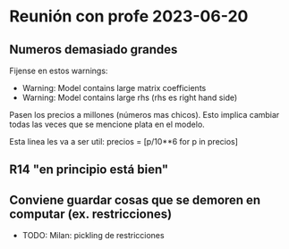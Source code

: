 
# Reunión con profe 2023-06-20
## Numeros demasiado grandes
Fijense en estos warnings:
- Warning: Model contains large matrix coefficients
- Warning: Model contains large rhs (rhs es right hand side)

Pasen los precios a millones (números mas chicos).
Esto implica cambiar todas las veces que se mencione plata en el modelo.

Esta linea les va a ser util:
precios = [p/10**6 for p in precios]

## R14 "en principio está bien"

## Conviene guardar cosas que se demoren en computar (ex. restricciones)
- TODO: Milan: pickling de restricciones
